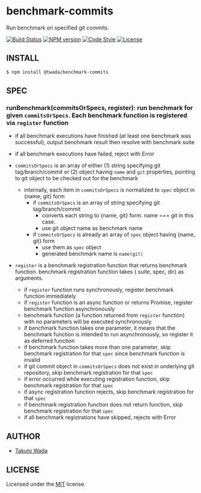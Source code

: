 benchmark-commits
================================

Run benchmark on specified git commits.

[![Build Status][ci-image]][ci-url]
[![NPM version][npm-image]][npm-url]
[![Code Style][style-image]][style-url]
[![License][license-image]][license-url]


INSTALL
---------------------------------------

```sh
$ npm install @twada/benchmark-commits
```


SPEC
---------------------------------------

### runBenchmark(commitsOrSpecs, register): run benchmark for given `commitsOrSpecs`. Each benchmark function is registered via `register` function
  - if all benchmark executions have finished (at least one benchmark was successful), output benchmark result then resolve with benchmark suite
  - if all benchmark executions have failed, reject with Error

  - `commitsOrSpecs` is an array of either (1) string specifying git tag/branch/commit or (2) object having `name` and `git` properties, pointing to git object to be checked out for the benchmark
    - internally, each item in `commitsOrSpecs` is normalized to `spec` object in {name, git} form
      - if `commitsOrSpecs` is an array of string specifying git tag/branch/commit
        - converts each string to {name, git} form. name === git in this case.
        - use git object name as benchmark name
      - if `commitsOrSpecs` is already an array of `spec` object having {name, git} form
        - use them as `spec` object
        - generated benchmark name is `name(git)`
  - `register` is a benchmark registration function that returns benchmark function. benchmark registration function takes { suite, spec, dir} as arguments.
    - if `register` function runs synchronously, register benchmark function immediately
    - if `register` function is an async function or returns Promise, register benchmark function asynchronously
    - benchmark function (a function returned from `register` function) with no parameters will be executed synchronously
    - if benchmark function takes one parameter, it means that the benchmark function is intended to run asynchronously, so register it as deferred function
    - if benchmark function takes more than one parameter, skip benchmark registration for that `spec` since benchmark function is invalid
    - if git commit object in `commitsOrSpecs` does not exist in underlying git repository, skip benchmark registration for that `spec`
    - if error occurred while executing registration function, skip benchmark registration for that `spec`
    - if async registration function rejects, skip benchmark registration for that `spec`
    - if benchmark registration function does not return function, skip benchmark registration for that `spec`
    - if all benchmark registrations have skipped, rejects with Error


AUTHOR
---------------------------------------
* [Takuto Wada](https://github.com/twada)


LICENSE
---------------------------------------
Licensed under the [MIT](https://twada.mit-license.org) license.

[ci-image]: https://github.com/twada/benchmark-commits/workflows/Node.js%20CI/badge.svg
[ci-url]: https://github.com/twada/benchmark-commits/actions?query=workflow%3A%22Node.js+CI%22

[npm-url]: https://npmjs.org/package/@twada/benchmark-commits
[npm-image]: https://badge.fury.io/js/%40twada%2Fbenchmark-commits.svg

[style-url]: https://github.com/standard/semistandard
[style-image]: https://img.shields.io/badge/code%20style-semistandard-brightgreen.svg

[license-url]: https://twada.mit-license.org
[license-image]: https://img.shields.io/badge/license-MIT-brightgreen.svg
